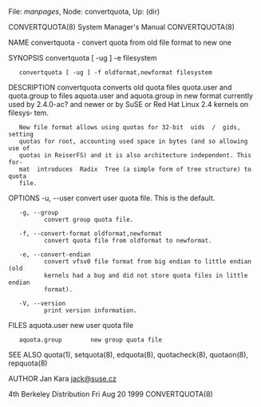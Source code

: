 File: *manpages*,  Node: convertquota,  Up: (dir)

CONVERTQUOTA(8)             System Manager's Manual            CONVERTQUOTA(8)



NAME
       convertquota - convert quota from old file format to new one

SYNOPSIS
       convertquota [ -ug ] -e filesystem

       convertquota [ -ug ] -f oldformat,newformat filesystem

DESCRIPTION
       convertquota  converts  old  quota  files quota.user and quota.group to
       files aquota.user and aquota.group in  new  format  currently  used  by
       2.4.0-ac? and newer or by SuSE or Red Hat Linux 2.4 kernels on filesys‐
       tem.

       New file format allows using quotas for 32-bit  uids  /  gids,  setting
       quotas for root, accounting used space in bytes (and so allowing use of
       quotas in ReiserFS) and it is also architecture independent. This  for‐
       mat  introduces  Radix  Tree (a simple form of tree structure) to quota
       file.

OPTIONS
       -u, --user
              convert user quota file. This is the default.

       -g, --group
              convert group quota file.

       -f, --convert-format oldformat,newformat
              convert quota file from oldformat to newformat.

       -e, --convert-endian
              convert vfsv0 file format from big endian to little endian  (old
              kernels had a bug and did not store quota files in little endian
              format).

       -V, --version
              print version information.

FILES
       aquota.user         new user quota file

       aquota.group        new group quota file

SEE ALSO
       quota(1),   setquota(8),   edquota(8),    quotacheck(8),    quotaon(8),
       repquota(8)

AUTHOR
       Jan Kara <jack@suse.cz>




4th Berkeley Distribution       Fri Aug 20 1999                CONVERTQUOTA(8)
